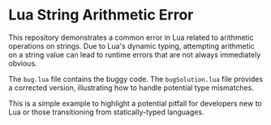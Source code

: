 # Lua String Arithmetic Error

This repository demonstrates a common error in Lua related to arithmetic operations on strings.  Due to Lua's dynamic typing, attempting arithmetic on a string value can lead to runtime errors that are not always immediately obvious.

The `bug.lua` file contains the buggy code. The `bugSolution.lua` file provides a corrected version, illustrating how to handle potential type mismatches.

This is a simple example to highlight a potential pitfall for developers new to Lua or those transitioning from statically-typed languages.